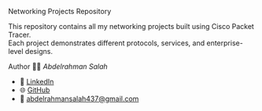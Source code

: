 Networking Projects Repository

This repository contains all my networking projects built using Cisco Packet Tracer.  
Each project demonstrates different protocols, services, and enterprise-level designs.

Author
👨‍💻 *Abdelrahman Salah*  
- 💼 [LinkedIn](https://www.linkedin.com/in/abdelrahman--salah)  
- 🌐 [GitHub](https://github.com/abdelrahmansalah444)  
- 📧 abdelrahmansalah437@gmail.com
